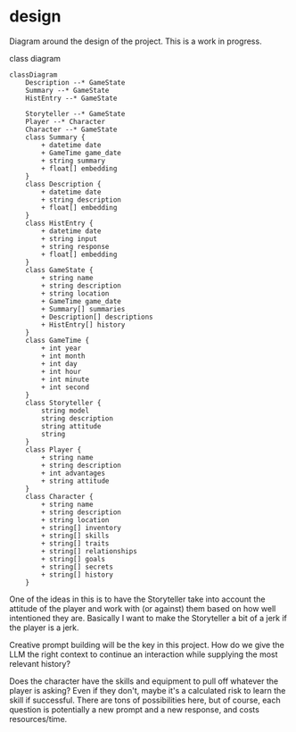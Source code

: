 # design
Diagram around the design of the project. This is a work in progress.

class diagram
```mermaid
classDiagram
    Description --* GameState
    Summary --* GameState
    HistEntry --* GameState

    Storyteller --* GameState
    Player --* Character
    Character --* GameState
    class Summary {
        + datetime date
        + GameTime game_date
        + string summary
        + float[] embedding
    }
    class Description {
        + datetime date
        + string description
        + float[] embedding
    }
    class HistEntry {
        + datetime date
        + string input
        + string response
        + float[] embedding
    }
    class GameState {
        + string name
        + string description
        + string location
        + GameTime game_date
        + Summary[] summaries
        + Description[] descriptions
        + HistEntry[] history
    }
    class GameTime {
        + int year
        + int month
        + int day
        + int hour
        + int minute
        + int second
    }
    class Storyteller {
        string model
        string description
        string attitude
        string 
    }
    class Player {
        + string name
        + string description
        + int advantages
        + string attitude
    }
    class Character {
        + string name
        + string description
        + string location
        + string[] inventory
        + string[] skills
        + string[] traits
        + string[] relationships
        + string[] goals
        + string[] secrets
        + string[] history
    }
```

One of the ideas in this is to have the Storyteller take into account the attitude of the player and work with (or against) them based on how well intentioned they are. Basically I want to make the Storyteller a bit of a jerk if the player is a jerk.

Creative prompt building will be the key in this project. How do we give the LLM the right context to continue an interaction while supplying the most relevant history?

Does the character have the skills and equipment to pull off whatever the player is asking? Even if they don't, maybe it's a calculated risk to learn the skill if successful. There are tons of possibilities here, but of course, each question is potentially a new prompt and a new response, and costs resources/time.

